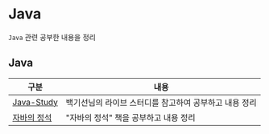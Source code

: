 # Java

`Java` 관련 공부한 내용을 정리

## Java

| 구분                                                                                                       | 내용                                                   |
| ---------------------------------------------------------------------------------------------------------- | ------------------------------------------------------ |
| [Java-Study](https://github.com/0xe82de/Study/tree/main/Java/Java-Study)                                   | 백기선님의 라이브 스터디를 참고하여 공부하고 내용 정리 |
| [자바의 정석](https://github.com/0xe82de/Study/tree/main/%EC%9E%90%EB%B0%94%EC%9D%98%20%EC%A0%95%EC%84%9D) | "자바의 정석" 책을 공부하고 내용 정리                  |
